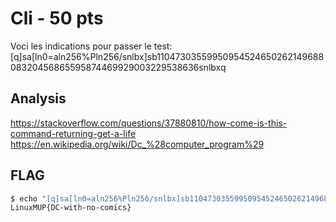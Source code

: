 # Cli - 50 pts

Voci les indications pour passer le test: [q]sa[ln0=aln256%Pln256/snlbx]sb1104730355995095452465026214968808320456865595874469929003229538636snlbxq

## Analysis

https://stackoverflow.com/questions/37880810/how-come-is-this-command-returning-get-a-life
https://en.wikipedia.org/wiki/Dc_%28computer_program%29


## FLAG

```bash
$ echo "[q]sa[ln0=aln256%Pln256/snlbx]sb1104730355995095452465026214968808320456865595874469929003229538636snlbxq" | dc
LinuxMUP{DC-with-no-comics}
```
